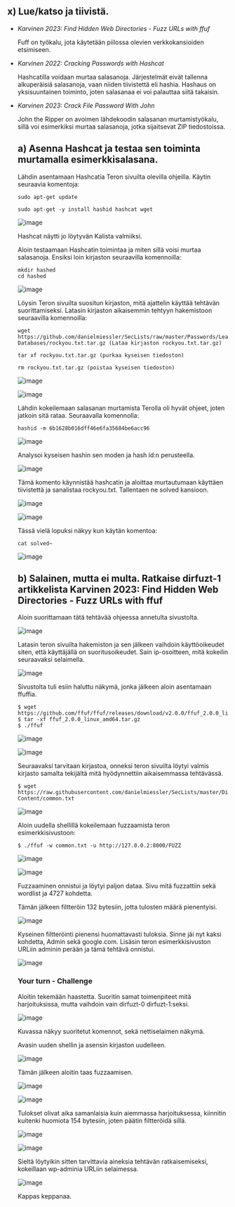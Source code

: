 ## x) Lue/katso ja tiivistä.

- *Karvinen 2023: Find Hidden Web Directories - Fuzz URLs with ffuf*
  
   Fuff on työkalu, jota käytetään piilossa olevien verkkokansioiden etsimiseen. 
  
- *Karvinen 2022: Cracking Passwords with Hashcat*

  Hashcatilla voidaan murtaa salasanoja. Järjestelmät eivät tallenna alkuperäisiä salasanoja, vaan niiden tiivistettä eli hashia.
  Hashaus on yksisuuntainen toiminto, joten salasanaa ei voi palauttaa siitä takaisin.
  
- *Karvinen 2023: Crack File Password With John*

  John the Ripper on avoimen lähdekoodin salasanan murtamistyökalu, sillä voi esimerkiksi murtaa salasanoja, jotka sijaitsevat ZIP tiedostoissa.


  ## a) Asenna Hashcat ja testaa sen toiminta murtamalla esimerkkisalasana.

  Lähdin asentamaan Hashcatia Teron sivuilta olevilla ohjeilla. Käytin seuraavia komentoja:

      sudo apt-get update
  
      sudo apt-get -y install hashid hashcat wget

  ![image](https://github.com/Ferresette/tunku/assets/148973799/65815737-116a-4e86-a1f7-90a88958aa51)

  Hashcat näytti jo löytyvän Kalista valmiiksi.

  Aloin testaamaan Hashcatin toimintaa ja miten sillä voisi murtaa salasanoja. Ensiksi loin kirjaston seuraavilla komennoilla:

      mkdir hashed
      cd hashed

  ![image](https://github.com/Ferresette/tunku/assets/148973799/9d752e55-3428-4b62-bdcd-7fc676ca6aee)

  Löysin Teron sivuilta suositun kirjaston, mitä ajattelin käyttää tehtävän suorittamiseksi. Latasin kirjaston aikaisemmin tehtyyn hakemistoon seuraavilla komennoilla:

      wget https://github.com/danielmiessler/SecLists/raw/master/Passwords/Leaked-Databases/rockyou.txt.tar.gz (Lataa kirjaston rockyou.txt.tar.gz)
  
      tar xf rockyou.txt.tar.gz (purkaa kyseisen tiedoston)
  
      rm rockyou.txt.tar.gz (poistaa kyseisen tiedoston)

  ![image](https://github.com/Ferresette/tunku/assets/148973799/49002af3-63f2-47f1-932b-737891d9a284)

  ![image](https://github.com/Ferresette/tunku/assets/148973799/2e8bed9f-dc74-426f-9b69-86768eed9b34)

  Lähdin kokeilemaan salasanan murtamista Terolla oli hyvät ohjeet, joten jatkoin sitä rataa. Seuraavalla komennolla:

      hashid -m 6b1628b016dff46e6fa35684be6acc96

  ![image](https://github.com/Ferresette/tunku/assets/148973799/6e44670a-1ee5-4688-9fc2-e226d6793dd6)

  Analysoi kyseisen hashin sen moden ja hash id:n perusteella.

  ![image](https://github.com/Ferresette/tunku/assets/148973799/f87108af-db45-4bb4-9af8-4fc2c639d4cf)

  Tämä komento käynnistää hashcatin ja aloittaa murtautumaan käyttäen tiivistettä ja sanalistaa rockyou.txt. Tallentaen ne solved kansioon.

  ![image](https://github.com/Ferresette/tunku/assets/148973799/f98a7da6-1f93-4320-b747-80d09e023ce0)

  ![image](https://github.com/Ferresette/tunku/assets/148973799/a064586d-9bba-4733-93d6-02962b4accd6)

  Tässä vielä lopuksi näkyy kun käytän komentoa:

      cat solved~

  ![image](https://github.com/Ferresette/tunku/assets/148973799/ce886065-cde7-4f3c-b04c-c7750ee739f4)

  ## b) Salainen, mutta ei multa. Ratkaise dirfuzt-1 artikkelista Karvinen 2023: Find Hidden Web Directories - Fuzz URLs with ffuf

  Aloin suorittamaan tätä tehtävää ohjeessa annetulta sivustolta.

  
  ![image](https://github.com/Ferresette/tunku/assets/148973799/229ee161-4750-4e85-b105-f22cdf59bff4)

  Latasin teron sivuilta hakemiston ja sen jälkeen vaihdoin käyttöoikeudet siten, että käyttäjällä on suoritusoikeudet. Sain ip-osoitteen, mitä kokeilin seuraavaksi selaimella.

  ![image](https://github.com/Ferresette/tunku/assets/148973799/ef2a8e2e-e269-4704-9d67-e8de30ca0ccf)

  Sivustolta tuli esiin haluttu näkymä, jonka jälkeen aloin asentamaan ffuffia.

      $ wget https://github.com/ffuf/ffuf/releases/download/v2.0.0/ffuf_2.0.0_linux_amd64.tar.gz
      $ tar -xf ffuf_2.0.0_linux_amd64.tar.gz
      $ ./ffuf

  ![image](https://github.com/Ferresette/tunku/assets/148973799/60049dac-217d-4cd7-9c54-df0db01a1c37)

  ![image](https://github.com/Ferresette/tunku/assets/148973799/142ee964-5a0a-409c-add8-cf99c4a5331c)

  Seuraavaksi tarvitaan kirjastoa, onneksi teron sivuilta löytyi valmis kirjasto samalta tekijältä mitä hyödynnettiin aikaisemmassa tehtävässä.

      $ wget https://raw.githubusercontent.com/danielmiessler/SecLists/master/Discovery/Web-Content/common.txt

  ![image](https://github.com/Ferresette/tunku/assets/148973799/34a35f34-dc55-44fe-81a9-f66960649299)

  Aloin uudella shellillä kokeilemaan fuzzaamista teron esimerkkisivustoon:

      $ ./ffuf -w common.txt -u http://127.0.0.2:8000/FUZZ

  ![image](https://github.com/Ferresette/tunku/assets/148973799/de53a20e-87cf-49df-a56d-a071afe9648b)

  ![image](https://github.com/Ferresette/tunku/assets/148973799/c13b91a5-2f02-41dc-8e37-ffe8306eab0c)


  Fuzzaaminen onnistui ja löytyi paljon dataa. Sivu mitä fuzzattiin sekä wordlist ja 4727 kohdetta.

  Tämän jälkeen filtteröin 132 bytesiin, jotta tulosten määrä pienentyisi.

  ![image](https://github.com/Ferresette/tunku/assets/148973799/06b5aa3e-3773-41aa-96db-455f271ce74c)

  Kyseinen filtteröinti pienensi huomattavasti tuloksia. Sinne jäi nyt kaksi kohdetta, Admin sekä google.com. Lisäsin teron esimerkkisivuston URLiin adminin perään ja tämä tehtävä onnistui.

  ![image](https://github.com/Ferresette/tunku/assets/148973799/d25e2292-fe19-4cc1-8214-d7af0a8e56cc)

  ### Your turn - Challenge

  Aloitin tekemään haastetta. Suoritin samat toimenpiteet mitä harjoituksissa, mutta vaihdoin vain dirfuzt-0 dirfuzt-1:seksi.

  ![image](https://github.com/Ferresette/tunku/assets/148973799/b402fba3-4d05-485c-9e87-204af8ba1232)

  Kuvassa näkyy suoritetut komennot, sekä nettiselaimen näkymä.

  Avasin uuden shellin ja asensin kirjaston uudelleen.

  ![image](https://github.com/Ferresette/tunku/assets/148973799/cc6feb71-c7b8-4164-b8ca-6a2d703a15aa)

  Tämän jälkeen aloitin taas fuzzaamisen.

  ![image](https://github.com/Ferresette/tunku/assets/148973799/b5928333-65a7-4567-a721-e4910e4609de)

  ![image](https://github.com/Ferresette/tunku/assets/148973799/786b4d67-aa2f-4fad-9540-ba3fea43592b)

  Tulokset olivat aika samanlaisia kuin aiemmassa harjoituksessa, kiinnitin kuitenki huomiota 154 bytesiin, joten päätin filtteröidä sillä.

  ![image](https://github.com/Ferresette/tunku/assets/148973799/d4c35e10-071d-4d06-a490-ea0744afdbce)

  ![image](https://github.com/Ferresette/tunku/assets/148973799/918a8517-e678-48e7-8b64-a474b087caf8)

  Sieltä löytyikin sitten tarvittavia aineksia tehtävän ratkaisemiseksi, kokeillaan wp-adminia URLiin selaimessa.

  ![image](https://github.com/Ferresette/tunku/assets/148973799/b713cf00-102b-4725-8606-efbe3dcb821f)

  Kappas keppanaa.







  
















